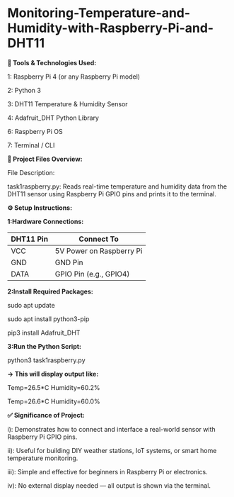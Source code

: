 # Monitoring-Temperature-and-Humidity-with-Raspberry-Pi-and-DHT11

**🔧 Tools & Technologies Used:**

1: Raspberry Pi 4 (or any Raspberry Pi model)  

2: Python 3  

3: DHT11 Temperature & Humidity Sensor  

4: Adafruit_DHT Python Library 

6: Raspberry Pi OS  

7: Terminal / CLI

**📁 Project Files Overview:**

File  Description:

 task1raspberry.py:  Reads real-time temperature and humidity data from the DHT11 sensor using Raspberry Pi GPIO pins and prints it to the terminal.

**⚙️ Setup Instructions:**

**1:Hardware Connections:**

| DHT11 Pin | Connect To             |
|-----------|------------------------|
| VCC       | 5V Power on Raspberry Pi |
| GND       | GND Pin                |
| DATA      | GPIO Pin (e.g., GPIO4) |

**2:Install Required Packages:**

sudo apt update

sudo apt install python3-pip

pip3 install Adafruit_DHT

**3:Run the Python Script:**

python3  task1raspberry.py

**-> This will display output like:**

Temp=26.5*C  Humidity=60.2%

Temp=26.6*C  Humidity=60.0%

**✅ Significance of Project:**

i): Demonstrates how to connect and interface a real-world sensor with Raspberry Pi GPIO pins.

ii): Useful for building DIY weather stations, IoT systems, or smart home temperature monitoring.

iii): Simple and effective for beginners in Raspberry Pi or electronics.

iv): No external display needed — all output is shown via the terminal.


